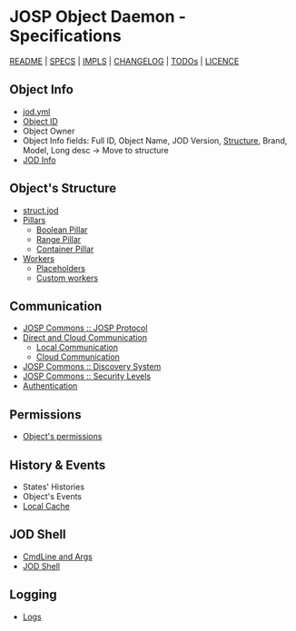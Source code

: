 # JOSP Object Daemon - Specifications

[README](../README.md) | [SPECS](specs.md) | [IMPLS](impls.md) | [CHANGELOG](../CHANGELOG.md) | [TODOs](../TODOs.md) | [LICENCE](../LICENCE.md)


## Object Info
* [jod.yml](specs/jod_yml.md)
* [Object ID](specs/object_id.md)
* Object Owner
* Object Info fields: Full ID, Object Name, JOD Version, [Structure](#structure), Brand, Model, Long desc -> Move to structure
* [JOD Info](specs/jod-info.md)

## Object's Structure
* [struct.jod](specs/structure.md)
* [Pillars](specs/pillars.md)
  * [Boolean Pillar](specs/pillars_boolean.md)
  * [Range Pillar](specs/pillars_range.md)
  * [Container Pillar](specs/pillars_container.md)
* [Workers](specs/workers.md)
  * [Placeholders](specs/workers_placeholders.md)
  * [Custom workers](specs/workers_custom.md)

## Communication
* [JOSP Commons :: JOSP Protocol](josp_comps/josp_commons_josp_protocol.md)
* [Direct and Cloud Communication](specs/communication.md)
  * [Local Communication](specs/communication_local.md)
  * [Cloud Communication](specs/communication_cloud.md)
* [JOSP Commons :: Discovery System](josp_comps/josp_commons_discovery.md)
* [JOSP Commons :: Security Levels](josp_comps/josp_commons_josp_communication_securitylevels.md)
* [Authentication](specs/auth.md)

## Permissions
* [Object's permissions](specs/permissions.md)

## History  & Events
* States' Histories
* Object's Events
* [Local Cache](specs/local_cache.md)

## JOD Shell
* [CmdLine and Args](specs/cmdline.md)
* [JOD Shell](specs/shell.md)

## Logging
* [Logs](specs/logs.md)
